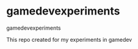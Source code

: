 gamedevexperiments
==================

gamedevexperiments

This repo created for my experiments in gamedev
